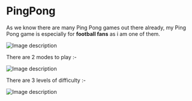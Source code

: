 # PingPong

As we know there are many Ping Pong games out there already, my Ping Pong game is especially for **football fans** as i am one of them.

![Image description](https://i.imgur.com/XzZ5DiP.png) 

There are 2 modes to play :-

![Image description](https://i.imgur.com/rRNNQrZ.png) 

There are 3 levels of difficulty :-

![Image description](https://i.imgur.com/GgaH5SS.png) 
